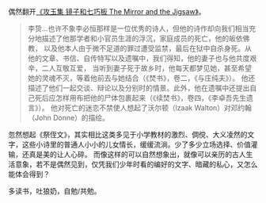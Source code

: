 偶然翻开[《攻玉集 镜子和七巧板 The Mirror and the Jigsaw》](https://book.douban.com/subject/26759263/)。
> 李贽...也许不象李必恒那样是一位优秀的诗人，但他的诗作却向我们相当充分地描述了他那学者和小官员生涯的浮沉，家庭成员的死亡，他的皈依佛教，
以及他本人由于微不足道的罪过遭受监禁，最后在狱中自杀身死。从他的文章、书信、自传特写以及遗嘱中，我们得知，他的妻子也与他共度艰辛，二人互敬互爱，
当听到妻子死于故乡时，他每天都梦见她，甚至希望她的灵魂不灭，等着他前去与她结合（《焚书》，卷二，《与庄纯夫》）。
他还描述了他们一起交谈、辩论以及分别时的情景。此外，他在遗嘱中还提出自己死后应怎样用布把他的尸体包裹起来（《续焚书》，卷四，《李卓吾先生遗言》）。
他对死亡的迷恋不禁使人想起了沃尔顿（lzaak Walton）对邓约翰（John Donne）的描绘。

忽然想起《祭侄文》，其实相比这类多见于小学教材的激烈、倜傥、大义凌然的文字，这些小诗里的普通人小小的儿女情长，缓缓流淌。少了多少立场选择、价值灌输，还真是美的让人心碎。
而像这样的可以自然想象出，就像可以亲历的古人生活意象，若不是偶然见到，仅凭我们少年时看的编好的文字、暗藏的私心，又怎么能体会得到？

多读书，吐狼奶，自勉/共勉。
